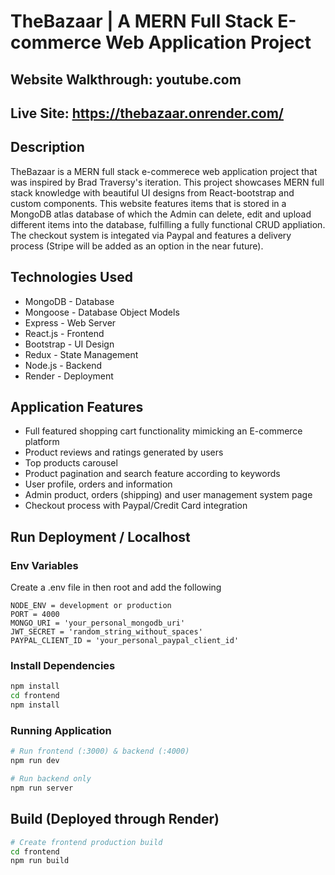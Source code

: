 # TheBazaar | A MERN Full Stack E-commerce Web Application Project 

## Website Walkthrough: youtube.com
## Live Site: https://thebazaar.onrender.com/

## Description
TheBazaar is a MERN full stack e-commerece web application project that was inspired by Brad Traversy's iteration. This project showcases MERN full stack knowledge with beautiful UI designs from React-bootstrap and custom components. This website features items that is stored in a MongoDB atlas database of which the Admin can delete, edit and upload different items into the database, fulfilling a fully functional CRUD appliation. The checkout system is integated via Paypal and features a delivery process (Stripe will be added as an option in the near future).  

## Technologies Used
* MongoDB - Database
* Mongoose - Database Object Models
* Express - Web Server
* React.js - Frontend
* Bootstrap - UI Design
* Redux - State Management
* Node.js - Backend
* Render - Deployment

## Application Features 
- Full featured shopping cart functionality mimicking an E-commerce platform
- Product reviews and ratings generated by users 
- Top products carousel 
- Product pagination and search feature according to keywords
- User profile, orders and information 
- Admin product, orders (shipping) and user management system page
- Checkout process with Paypal/Credit Card integration 

## Run Deployment / Localhost 

### Env Variables

Create a .env file in then root and add the following

```
NODE_ENV = development or production
PORT = 4000
MONGO_URI = 'your_personal_mongodb_uri'
JWT_SECRET = 'random_string_without_spaces'
PAYPAL_CLIENT_ID = 'your_personal_paypal_client_id'
```

### Install Dependencies

```bash
npm install
cd frontend
npm install
```

### Running Application

```bash
# Run frontend (:3000) & backend (:4000)
npm run dev

# Run backend only
npm run server
```

## Build (Deployed through Render)

```bash
# Create frontend production build
cd frontend
npm run build
```
